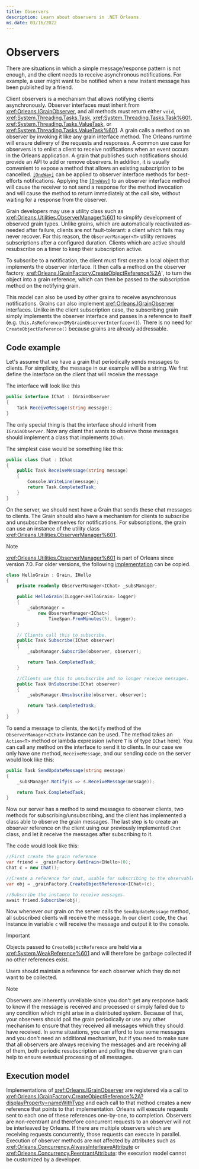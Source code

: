 ```yaml
---
title: Observers
description: Learn about observers in .NET Orleans.
ms.date: 03/16/2022
---
```


# Observers

There are situations in which a simple message/response pattern is not enough, and the client needs to receive asynchronous notifications.
For example, a user might want to be notified when a new instant message has been published by a friend.

Client observers is a mechanism that allows notifying clients asynchronously. Observer interfaces must inherit from <xref:Orleans.IGrainObserver>, and all methods must return either `void`, <xref:System.Threading.Tasks.Task>, <xref:System.Threading.Tasks.Task%601>, <xref:System.Threading.Tasks.ValueTask>, or <xref:System.Threading.Tasks.ValueTask%601>. A grain calls a method on an observer by invoking it like any grain interface method. The Orleans runtime will ensure delivery of the requests and responses. A common use case for observers is to enlist a client to receive notifications when an event occurs in the Orleans application. A grain that publishes such notifications should provide an API to add or remove observers. In addition, it is usually convenient to expose a method that allows an existing subscription to be cancelled. [`[OneWay]`](<xref:Orleans.Concurrency.OneWayAttribute>) can be applied to observer interface methods for best-efforts notifications. Applying the [`[OneWay]`](<xref:Orleans.Concurrency.OneWayAttribute>) to an observer interface method will cause the receiver to not send a response for the method invocation and will cause the method to return immediately at the call site, without waiting for a response from the observer.

Grain developers may use a utility class such as <xref:Orleans.Utilities.ObserverManager%601> to simplify development of observed grain types. Unlike grains, which are automatically reactivated as-needed after failure, clients are not fault-tolerant: a client which fails may never recover.
For this reason, the `ObserverManager<T>` utility removes subscriptions after a configured duration. Clients which are active should resubscribe on a timer to keep their subscription active.

To subscribe to a notification, the client must first create a local object that implements the observer interface. It then calls a method on the observer factory, <xref:Orleans.IGrainFactory.CreateObjectReference%2A>`, to turn the object into a grain reference, which can then be passed to the subscription method on the notifying grain.

This model can also be used by other grains to receive asynchronous notifications. Grains can also implement <xref:Orleans.IGrainObserver> interfaces. Unlike in the client subscription case, the subscribing grain simply implements the observer interface and passes in a reference to itself (e.g. `this.AsReference<IMyGrainObserverInterface>()`). There is no need for `CreateObjectReference()` because grains are already addressable.

## Code example

Let's assume that we have a grain that periodically sends messages to clients. For simplicity, the message in our example will be a  string. We first define the interface on the client that will receive the message.

The interface will look like this

```csharp
public interface IChat : IGrainObserver
{
    Task ReceiveMessage(string message);
}

```

The only special thing is that the interface should inherit from `IGrainObserver`.
Now any client that wants to observe those messages should implement a class that implements `IChat`.

The simplest case would be something like this:

```csharp
public class Chat : IChat
{
    public Task ReceiveMessage(string message)
    {
        Console.WriteLine(message);
        return Task.CompletedTask;
    }
}
```

On the server, we should next have a Grain that sends these chat messages to clients. The Grain should also have a mechanism for clients to subscribe and unsubscribe themselves for notifications. For subscriptions, the grain can use an instance of the utility class <xref:Orleans.Utilities.ObserverManager%601>.

> [!NOTE]
> <xref:Orleans.Utilities.ObserverManager%601> is part of Orleans since version 7.0. For older versions, the following [implementation](https://github.com/dotnet/orleans/blob/e997335d2d689bb39e67f6bcf6fd70862a22c02f/test/Grains/TestGrains/ObserverManager.cs#L12) can be copied.

```csharp
class HelloGrain : Grain, IHello
{
    private readonly ObserverManager<IChat> _subsManager;

    public HelloGrain(ILogger<HelloGrain> logger)
    {
        _subsManager =
            new ObserverManager<IChat>(
                TimeSpan.FromMinutes(5), logger);
    }

    // Clients call this to subscribe.
    public Task Subscribe(IChat observer)
    {
        _subsManager.Subscribe(observer, observer);

        return Task.CompletedTask;
    }

    //Clients use this to unsubscribe and no longer receive messages.
    public Task UnSubscribe(IChat observer)
    {
        _subsManager.Unsubscribe(observer, observer);

        return Task.CompletedTask;
    }
}
```

To send a message to clients, the `Notify` method of the `ObserverManager<IChat>` instance can be used. The method takes an `Action<T>` method or lambda expression (where `T` is of type `IChat` here). You can call any method on the interface to send it to clients. In our case we only have one method, `ReceiveMessage`, and our sending code on the server would look like this:

```csharp
public Task SendUpdateMessage(string message)
{
    _subsManager.Notify(s => s.ReceiveMessage(message));

    return Task.CompletedTask;
}
```

Now our server has a method to send messages to observer clients, two methods for subscribing/unsubscribing, and the client has implemented a class able to observe the grain messages. The last step is to create an observer reference on the client using our previously implemented `Chat` class, and let it receive the messages after subscribing to it.

The code would look like this:

```csharp
//First create the grain reference
var friend = _grainFactory.GetGrain<IHello>(0);
Chat c = new Chat();

//Create a reference for chat, usable for subscribing to the observable grain.
var obj = _grainFactory.CreateObjectReference<IChat>(c);

//Subscribe the instance to receive messages.
await friend.Subscribe(obj);
```

Now whenever our grain on the server calls the `SendUpdateMessage` method, all subscribed clients will receive the message. In our client code, the `Chat` instance in variable `c` will receive the message and output it to the console.

> [!IMPORTANT]
> Objects passed to `CreateObjectReference` are held via a <xref:System.WeakReference%601> and will therefore be garbage collected if no other references exist.

Users should maintain a reference for each observer which they do not want to be collected.

> [!NOTE]
> Observers are inherently unreliable since you don't get any response back to know if the message is received and processed or simply failed due to any condition which might arise in a distributed system. Because of that, your observers should poll the grain periodically or use any other mechanism to ensure that they received all messages which they should have received. In some situations, you can afford to lose some messages and you don't need an additional mechanism, but if you need to make sure that all observers are always receiving the messages and are receiving all of them, both periodic resubscription and polling the observer grain can help to ensure eventual processing of all messages.

## Execution model

Implementations of <xref:Orleans.IGrainObserver> are registered via a call to <xref:Orleans.IGrainFactory.CreateObjectReference%2A?displayProperty=nameWithType> and each call to that method creates a new reference that points to that implementation. Orleans will execute requests sent to each one of these references one-by-one, to completion. Observers are non-reentrant and therefore concurrent requests to an observer will not be interleaved by Orleans. If there are multiple observers which are receiving requests concurrently, those requests can execute in parallel. Execution of observer methods are not affected by attributes such as <xref:Orleans.Concurrency.AlwaysInterleaveAttribute> or <xref:Orleans.Concurrency.ReentrantAttribute>: the execution model cannot be customized by a developer.

